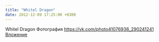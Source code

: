 ```yaml
---
title: "Whitel Dragon"
date: 2012-12-09 17:25:00 +0300
---
```


Whitel Dragon
Фотография
<a class="vk-attach" href="https://vk.com/photo41076938_290241241">https://vk.com/photo41076938_290241241</a>
<a class="vk-attach" href="https://vk.com/photo41076938_290241241">Вложение</a>
